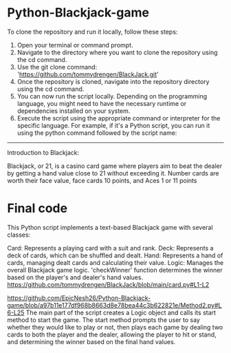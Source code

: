 # Python-Blackjack-game

To clone the repository and run it locally, follow these steps:
1) Open your terminal or command prompt. <br>
2) Navigate to the directory where you want to clone the repository using the cd command. <br> 
3) Use the git clone command:<br>
'https://github.com/tommydrengen/BlackJack.git'
4) Once the repository is cloned, navigate into the repository directory using the cd command. <br>
5) You can now run the script locally. Depending on the programming language, you might need to have the necessary runtime or dependencies installed on your system. <br>
6) Execute the script using the appropriate command or interpreter for the specific language. For example, if it's a Python script, you can run it using the python command followed by the script name:

<hr>
Introduction to Blackjack:

Blackjack, or 21, is a casino card game where players aim to beat the dealer by getting a hand value close to 21 without exceeding it. Number cards are worth their face value, face cards 10 points, and Aces 1 or 11 points

# Final code
This Python script implements a text-based Blackjack game with several classes:

Card: Represents a playing card with a suit and rank.
Deck: Represents a deck of cards, which can be shuffled and dealt.
Hand: Represents a hand of cards, managing dealt cards and calculating their value.
Logic: Manages the overall Blackjack game logic.
'checkWinner' function determines the winner based on the player's and dealer's hand values.
https://github.com/tommydrengen/BlackJack/blob/main/card.py#L1-L2

https://github.com/EpicNesh26/Python-Blackjack-game/blob/a97b11e177df968b8663d8e78bea44c3b622821e/Method2.py#L6-L25
The main part of the script creates a Logic object and calls its start method to start the game. The start method prompts the user to say whether they would like to play or not, then plays each game by dealing two cards to both the player and the dealer, allowing the player to hit or stand, and determining the winner based on the final hand values.
